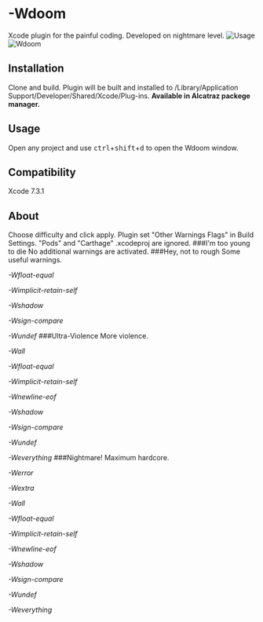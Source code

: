 # -Wdoom
Xcode plugin for the painful coding. Developed on nightmare level.
![Usage](https://raw.githubusercontent.com/AlexUlenkov/Wdoom/master/Screenshots/Usage.png)
![Wdoom](https://raw.githubusercontent.com/AlexUlenkov/Wdoom/master/Screenshots/Wdoom.png)

## Installation
Clone and build. Plugin will be built and installed to /Library/Application Support/Developer/Shared/Xcode/Plug-ins.
**Available in Alcatraz packege manager.**
## Usage
Open any project and use <kbd>ctrl</kbd>+<kbd>shift</kbd>+<kbd>d</kbd> to open the Wdoom window.
## Сompatibility
Xcode 7.3.1
## About
Choose difficulty and click apply. Plugin set "Other Warnings Flags" in Build Settings.
"Pods" and "Carthage" .xcodeproj are ignored.
###I'm too young to die
No additional warnings are activated.
###Hey, not to rough
Some useful warnings.

*-Wfloat-equal*

*-Wimplicit-retain-self*

*-Wshadow*

*-Wsign-compare*

*-Wundef*
###Ultra-Violence
More violence.

*-Wall*

*-Wfloat-equal*

*-Wimplicit-retain-self*

*-Wnewline-eof*

*-Wshadow*

*-Wsign-compare*

*-Wundef*

*-Weverything*
###Nightmare!
Maximum hardcore.

*-Werror*

*-Wextra*

*-Wall*

*-Wfloat-equal*

*-Wimplicit-retain-self*

*-Wnewline-eof*

*-Wshadow*

*-Wsign-compare*

*-Wundef*

*-Weverything*
